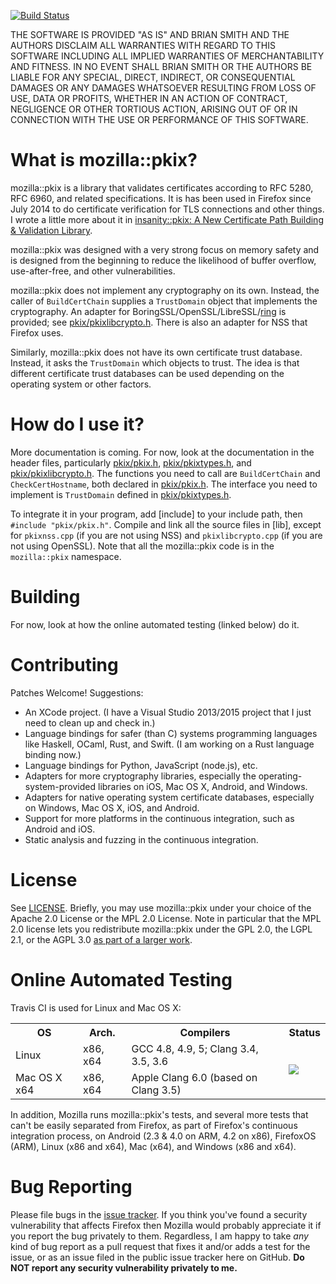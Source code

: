 [![Build Status](https://travis-ci.org/briansmith/mozillapkix.svg?branch=feature%2Fopenssl)](https://travis-ci.org/briansmith/mozillapkix)

THE SOFTWARE IS PROVIDED "AS IS" AND BRIAN SMITH AND THE AUTHORS DISCLAIM
ALL WARRANTIES WITH REGARD TO THIS SOFTWARE INCLUDING ALL IMPLIED WARRANTIES
OF MERCHANTABILITY AND FITNESS. IN NO EVENT SHALL BRIAN SMITH OR THE AUTHORS
BE LIABLE FOR ANY SPECIAL, DIRECT, INDIRECT, OR CONSEQUENTIAL DAMAGES OR ANY
DAMAGES WHATSOEVER RESULTING FROM LOSS OF USE, DATA OR PROFITS, WHETHER IN
AN ACTION OF CONTRACT, NEGLIGENCE OR OTHER TORTIOUS ACTION, ARISING OUT OF
OR IN CONNECTION WITH THE USE OR PERFORMANCE OF THIS SOFTWARE.



What is mozilla::pkix?
======================

mozilla::pkix is a library that validates certificates according to RFC 5280,
RFC 6960, and related specifications. It is has been used in Firefox since
July 2014 to do certificate verification for TLS connections and other things.
I wrote a little more about it in
[insanity::pkix: A New Certificate Path Building & Validation Library](https://briansmith.org/insanity-pkix).

mozilla::pkix was designed with a very strong focus on memory safety and is
designed from the beginning to reduce the likelihood of buffer overflow,
use-after-free, and other vulnerabilities.

mozilla::pkix does not implement any cryptography on its own. Instead, the
caller of ```BuildCertChain``` supplies a ```TrustDomain``` object that
implements the cryptography. An adapter for
BoringSSL/OpenSSL/LibreSSL/[ring](https://github.com/briansmith/ring) is
provided; see [pkix/pkixlibcrypto.h](include/pkix/pkixlibcrypto.h). There is
also an adapter for NSS that Firefox uses.

Similarly, mozilla::pkix does not have its own certificate trust database.
Instead, it asks the ```TrustDomain``` which objects to trust. The idea is that
different certificate trust databases can be used depending on the operating
system or other factors.



How do I use it?
================

More documentation is coming. For now, look at the documentation in the header
files, particularly [pkix/pkix.h](include/pkix/pkix.h),
[pkix/pkixtypes.h](include/pkix/pkixtypes.h), and
[pkix/pkixlibcrypto.h](include/pkix/pkixlibcrypto.h). The functions you need to
call are ```BuildCertChain``` and ```CheckCertHostname```, both declared in
[pkix/pkix.h](include/pkix/pkix.h). The interface you need to implement is
```TrustDomain``` defined in [pkix/pkixtypes.h](include/pkix/pkixtypes.h).

To integrate it in your program, add [include] to your include path, then
```#include "pkix/pkix.h"```. Compile and link all the source files in [lib],
except for ```pkixnss.cpp``` (if you are not using NSS) and
```pkixlibcrypto.cpp``` (if you are not using OpenSSL). Note that all the
mozilla::pkix code is in the ```mozilla::pkix``` namespace.



Building
========

For now, look at how the online automated testing (linked below) do it.



Contributing
============

Patches Welcome! Suggestions:

* An XCode project. (I have a Visual Studio 2013/2015 project that I just
  need to clean up and check in.)
* Language bindings for safer (than C) systems programming languages like
  Haskell, OCaml, Rust, and Swift. (I am working on a Rust language binding
  now.)
* Language bindings for Python, JavaScript (node.js), etc.
* Adapters for more cryptography libraries, especially the
  operating-system-provided libraries on iOS, Mac OS X, Android, and Windows.
* Adapters for native operating system certificate databases, especially on
  Windows, Mac OS X, iOS, and Android.
* Support for more platforms in the continuous integration, such as Android
  and iOS.
* Static analysis and fuzzing in the continuous integration.



License
=======

See [LICENSE](LICENSE). Briefly, you may use mozilla::pkix under your choice of
the Apache 2.0 License or the MPL 2.0 License. Note in particular that the
MPL 2.0 license lets you redistribute mozilla::pkix under the GPL 2.0, the
LGPL 2.1, or the AGPL 3.0
[as part of a larger work](https://www.mozilla.org/MPL/2.0/#distribution-of-a-larger-work).




Online Automated Testing
========================

Travis CI is used for Linux and Mac OS X:

<table>
<tr><th>OS</th><th>Arch.</th><th>Compilers</th><th>Status</th>
<tr><td>Linux</td>
    <td>x86, x64<td>GCC 4.8, 4.9, 5; Clang 3.4, 3.5, 3.6</td>
    <td rowspan=2><a title="Build Status" href=https://travis-ci.org/briansmith/mozillapkix><img src=https://travis-ci.org/briansmith/mozillapkix.svg?branch=feature/openssl></a>
</tr>
<tr><td>Mac OS X x64</td>
    <td>x86, x64</td>
    <td>Apple Clang 6.0 (based on Clang 3.5)</td>
</tr>
</table>

In addition, Mozilla runs mozilla::pkix's tests, and several more tests that
can't be easily separated from Firefox, as part of Firefox's continuous
integration process, on Android (2.3 & 4.0 on ARM, 4.2 on x86),
FirefoxOS (ARM), Linux (x86 and x64), Mac (x64), and Windows (x86 and x64).



Bug Reporting
=============

Please file bugs in the
[issue tracker](https://github.com/briansmith/mozillapkix/issues). If you think
you've found a security vulnerability that affects Firefox then Mozilla would
probably appreciate it if you report the bug privately to them. Regardless, I
am happy to take *any* kind of bug report as a pull request that fixes it
and/or adds a test for the issue, or as an issue filed in the public issue
tracker here on GitHub. **Do NOT report any security vulnerability privately to
me.**
